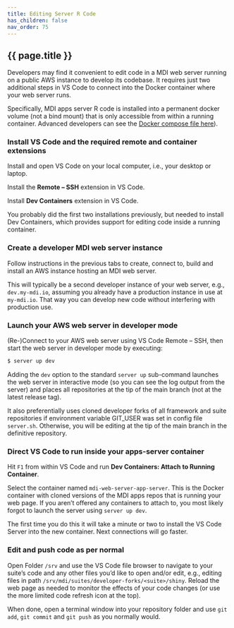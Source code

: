 ```yaml
---
title: Editing Server R Code
has_children: false
nav_order: 75
---
```


## {{ page.title }}

Developers may find it convenient to edit code in a MDI web server running on a public AWS instance to develop its codebase. It requires just two additional steps in VS Code to connect into the Docker container where your web server runs. 

Specifically, MDI apps server R code is installed into a permanent docker volume (not a bind mount) that is only accessible from within a running container. 
Advanced developers can see the [Docker compose file here](https://github.com/MiDataInt/mdi-web-server/blob/main/docker-compose.yml)). 

### Install VS Code and the required remote and container extensions

Install and open VS Code on your local computer, i.e., your desktop or laptop.

Install the **Remote – SSH** extension in VS Code.

Install **Dev Containers** extension in VS Code.

You probably did the first two installations previously, but needed to install Dev Containers, which provides support for editing code inside a running container.

### Create a developer MDI web server instance

Follow instructions in the previous tabs to create, connect to, build and install an AWS instance hosting an MDI web server. 

This will typically be a second developer instance of your web server, e.g., `dev.my-mdi.io`, assuming you already have a production instance in use at `my-mdi.io`. That way you can develop new code without interfering with production use.

### Launch your AWS web server in developer mode

(Re-)Connect to your AWS web server using VS Code Remote – SSH, then start the web server in developer mode by executing:

```sh
$ server up dev
```

Adding the `dev` option to the standard `server up` sub-command launches the web server in interactive mode (so you can see the log output from the server) and places all repositories at the tip of the main branch (not at the latest release tag). 

It also preferentially uses cloned developer forks of all framework and suite repositories if environment variable GIT_USER was set in config file `server.sh`. Otherwise, you will be editing at the tip of the main branch in the definitive repository. 

### Direct VS Code to run inside your apps-server container

Hit `F1` from within VS Code and run **Dev Containers: Attach to Running Container**. 

Select the container named `mdi-web-server-app-server`. This is the Docker container with cloned versions of the MDI apps repos that is running your web page. If you aren’t offered any containers to attach to, you most likely forgot to launch the server using `server up dev`.

The first time you do this it will take a minute or two to install the VS Code Server into the new container. Next connections will go faster.

### Edit and push code as per normal

Open Folder `/srv` and use the VS Code file browser to navigate to your suite’s code and any other files you’d like to open and/or edit, e.g., editing files in path `/srv/mdi/suites/developer-forks/<suite>/shiny`. Reload the web page as needed to monitor the effects of your code changes (or use the more limited code refresh icon at the top).

When done, open a terminal window into your repository folder and use `git add`, `git commit` and `git push` as you normally would.
